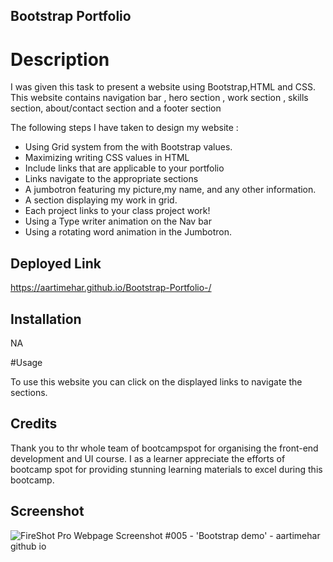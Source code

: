 ## Bootstrap Portfolio

# Description

I was given this task to present a website using Bootstrap,HTML and CSS. This website contains  navigation bar ,  hero section ,  work section , skills section, about/contact section and  a footer section

The following steps I have taken to design my website : 

- Using Grid system from the with Bootstrap values.
- Maximizing writing CSS values in HTML
- Include links that are applicable to your portfolio
- Links  navigate to the appropriate sections
- A jumbotron featuring my picture,my  name, and any other information.
- A section displaying my work in grid.
- Each project links to your class project work!
- Using a Type writer animation on the Nav bar 
- Using a rotating word animation in the Jumbotron.

## Deployed Link 

https://aartimehar.github.io/Bootstrap-Portfolio-/


## Installation 

NA

#Usage

To use this website you can click on the displayed links to navigate the sections.

## Credits 

Thank you to thr whole team of bootcampspot for organising the front-end development and UI course. I as a learner appreciate the efforts of bootcamp spot for providing stunning learning materials to excel during this bootcamp.

## Screenshot

![FireShot Pro Webpage Screenshot #005 - 'Bootstrap demo' - aartimehar github io](https://user-images.githubusercontent.com/113493756/210466964-f79eb036-8d7d-476a-be76-1b05aeb8af54.png)
